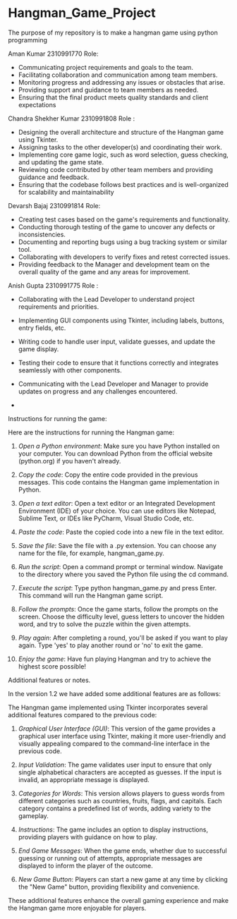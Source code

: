 # Hangman_Game_Project
The purpose of my repository is to make a hangman game using python programming

Aman Kumar 2310991770
Role:
   - Communicating project requirements and goals to the team.
   - Facilitating collaboration and communication among team members.
   - Monitoring progress and addressing any issues or obstacles that arise.
   - Providing support and guidance to team members as needed.
   - Ensuring that the final product meets quality standards and client expectations

Chandra Shekher Kumar 2310991808
Role :
   - Designing the overall architecture and structure of the Hangman game using Tkinter.
   - Assigning tasks to the other developer(s) and coordinating their work.
   - Implementing core game logic, such as word selection, guess checking, and updating the game state.
   - Reviewing code contributed by other team members and providing guidance and feedback.
   - Ensuring that the codebase follows best practices and is well-organized for scalability and maintainability

Devarsh Bajaj 2310991814
Role:
   - Creating test cases based on the game's requirements and functionality.
   - Conducting thorough testing of the game to uncover any defects or inconsistencies.
   - Documenting and reporting bugs using a bug tracking system or similar tool.
   - Collaborating with developers to verify fixes and retest corrected issues.
   - Providing feedback to the Manager and development team on the overall quality of the game and any areas for improvement.

Anish Gupta 2310991775
Role :
   - Collaborating with the Lead Developer to understand project requirements and priorities.
   - Implementing GUI components using Tkinter, including labels, buttons, entry fields, etc.
   - Writing code to handle user input, validate guesses, and update the game display.
   - Testing their code to ensure that it functions correctly and integrates seamlessly with other components.
   - Communicating with the Lead Developer and Manager to provide updates on progress and any challenges encountered.

   - 



Instructions for running the game:

Here are the instructions for running the Hangman game:

1. *Open a Python environment*: Make sure you have Python installed on your computer. You can download Python from the official website (python.org) if you haven't already.

2. *Copy the code*: Copy the entire code provided in the previous messages. This code contains the Hangman game implementation in Python.

3. *Open a text editor*: Open a text editor or an Integrated Development Environment (IDE) of your choice. You can use editors like Notepad, Sublime Text, or IDEs like PyCharm, Visual Studio Code, etc.

4. *Paste the code*: Paste the copied code into a new file in the text editor.

5. *Save the file*: Save the file with a .py extension. You can choose any name for the file, for example, hangman_game.py.

6. *Run the script*: Open a command prompt or terminal window. Navigate to the directory where you saved the Python file using the cd command.

7. *Execute the script*: Type python hangman_game.py and press Enter. This command will run the Hangman game script.

8. *Follow the prompts*: Once the game starts, follow the prompts on the screen. Choose the difficulty level, guess letters to uncover the hidden word, and try to solve the puzzle within the given attempts.

9. *Play again*: After completing a round, you'll be asked if you want to play again. Type 'yes' to play another round or 'no' to exit the game.

10. *Enjoy the game*: Have fun playing Hangman and try to achieve the highest score possible!











Additional features or notes.


In the version 1.2 we have added some additional features are as follows:


The Hangman game implemented using Tkinter incorporates several additional features compared to the previous code:


1. *Graphical User Interface (GUI)*: This version of the game provides a graphical user interface using Tkinter, making it more user-friendly and visually appealing compared to the command-line interface in the previous code.

2. *Input Validation*: The game validates user input to ensure that only single alphabetical characters are accepted as guesses. If the input is invalid, an appropriate message is displayed.

3. *Categories for Words*: This version allows players to guess words from different categories such as countries, fruits, flags, and capitals. Each category contains a predefined list of words, adding variety to the gameplay.

4. *Instructions*: The game includes an option to display instructions, providing players with guidance on how to play.

5. *End Game Messages*: When the game ends, whether due to successful guessing or running out of attempts, appropriate messages are displayed to inform the player of the outcome.

6. *New Game Button*: Players can start a new game at any time by clicking the "New Game" button, providing flexibility and convenience.

These additional features enhance the overall gaming experience and make the Hangman game more enjoyable for players.

